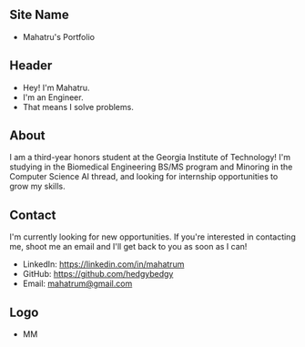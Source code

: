 ## Site Name
- Mahatru's Portfolio

## Header
- Hey! I'm Mahatru. 
- I'm an Engineer.
- That means I solve problems.

## About
I am a third-year honors student at the Georgia Institute of Technology! I'm studying in the Biomedical Engineering BS/MS program and Minoring in the Computer Science AI thread, and looking for internship opportunities to grow my skills.

## Contact
I'm currently looking for new opportunities. If you're interested in contacting me, shoot me an email and I'll get back to you as soon as I can!
- LinkedIn: https://linkedin.com/in/mahatrum
- GitHub: https://github.com/hedgybedgy
- Email: mahatrum@gmail.com

## Logo
- MM